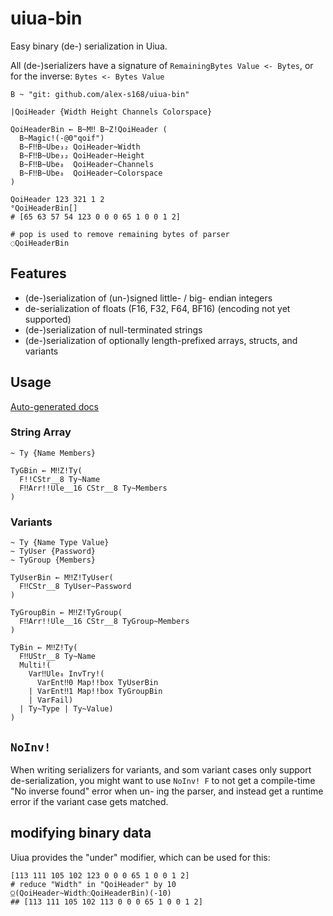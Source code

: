 # uiua-bin
Easy binary (de-) serialization in Uiua.

All (de-)serializers have a signature of `RemainingBytes Value <- Bytes`, or for the inverse: `Bytes <- Bytes Value`

```
B ~ "git: github.com/alex-s168/uiua-bin"

|QoiHeader {Width Height Channels Colorspace}

QoiHeaderBin ← B~M‼ B~Z!QoiHeader (
  B~Magic!(-@0"qoif")
  B~F‼B~Ube₃₂ QoiHeader~Width
  B~F‼B~Ube₃₂ QoiHeader~Height
  B~F‼B~Ube₈  QoiHeader~Channels
  B~F‼B~Ube₈  QoiHeader~Colorspace
)

QoiHeader 123 321 1 2
°QoiHeaderBin[]
# [65 63 57 54 123 0 0 0 65 1 0 0 1 2]

# pop is used to remove remaining bytes of parser
◌QoiHeaderBin
```

## Features
- (de-)serialization of (un-)signed little- / big- endian integers
- de-serialization of floats (F16, F32, F64, BF16) (encoding not yet supported)
- (de-)serialization of null-terminated strings
- (de-)serialization of optionally length-prefixed arrays, structs, and variants

## Usage
[Auto-generated docs](https://alex-s168.github.io/uiua-bin/)

### String Array
```
~ Ty {Name Members}

TyGBin ← M‼Z!Ty(
  F!!CStr__8 Ty~Name
  F‼Arr!!Ule__16 CStr__8 Ty~Members
)
```

### Variants
```
~ Ty {Name Type Value}
~ TyUser {Password}
~ TyGroup {Members}

TyUserBin ← M‼Z!TyUser(
  F‼CStr__8 TyUser~Password
)

TyGroupBin ← M‼Z!TyGroup(
  F‼Arr!!Ule__16 CStr__8 TyGroup~Members
)

TyBin ← M‼Z!Ty(
  F‼UStr__8 Ty~Name
  Multi!(
    Var‼Ule₈ InvTry!(
      VarEnt‼0 Map!!box TyUserBin
    | VarEnt‼1 Map!!box TyGroupBin
    | VarFail)
  | Ty~Type | Ty~Value)
)
```

## `NoInv!`
When writing serializers for variants, and som variant cases only support de-serialization,
you might want to use `NoInv! F` to not get a compile-time "No inverse found" error when un- ing the parser, and instead get a runtime error if the variant case gets matched.

## modifying binary data
Uiua provides the "under" modifier, which can be used for this:
```
[113 111 105 102 123 0 0 0 65 1 0 0 1 2]
# reduce "Width" in "QoiHeader" by 10
⍜(QoiHeader~Width◌QoiHeaderBin)(-10)
## [113 111 105 102 113 0 0 0 65 1 0 0 1 2]
```
